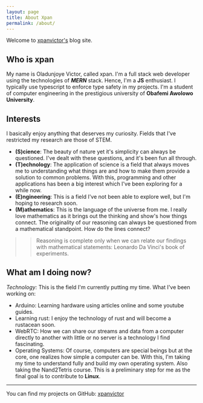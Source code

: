 ```yaml
---
layout: page
title: About Xpan
permalink: /about/
---
```


Welcome to [xpanvictor's](https://www.xpan9.tech) blog site.

## Who is xpan
My name is Oladunjoye Victor, called xpan. I'm a full stack web developer using the 
technologies of ***MERN*** stack. Hence, I'm a __JS__ enthusiast. 
I typically use typescript to enforce type safety in my projects.
I'm a student of computer engineering in the prestigious university of 
**Obafemi Awolowo University**.

## Interests
I basically enjoy anything that deserves my curiosity. Fields that I've restricted
my research are those of STEM.
- __(S)cience__: The beauty of nature yet it's simplicity can always be questioned.
I've dealt with these questions, and it's been fun all through. 
- __(T)echnology__: The application of science is a field that always moves me to
understanding what things are and how to make them provide a solution to common problems.
With this, programming and other applications has been a big interest which I've been
exploring for a while now.
- __(E)ngineering__: This is a field I've not been able to explore well, but I'm
hoping to research soon.
- __(M)athematics__: This is the language of the universe from me. I really love
mathematics as it brings out the thinking and show's how things connect. The originality
of our reasoning can always be questioned from a mathematical standpoint. How do the lines connect?
>> Reasoning is complete only when we can relate our findings with mathematical
>> statements: Leonardo Da Vinci's book of experiments.
 
## What am I doing now?
*Technology:* This is the field I'm currently putting my time. What I've been working on:
- Arduino: Learning hardware using articles online and some youtube guides.
- Learning rust: I enjoy the technology of rust and will become a rustacean soon.
- WebRTC: How we can share our streams and data from a computer directly to another with
little or no server is a technology I find fascinating.
- Operating Systems: Of course, computers are special beings but at the core, one 
realizes how simple a computer can be. With this, I'm taking my time to understand fully
and build my own operating system. Also taking the Nand2Tetris course.
This is a preliminary step for me as the final goal is
to contribute to **Linux**.

---



You can find my projects on GitHub:
[xpanvictor](https://github.com/xpanvictor)
